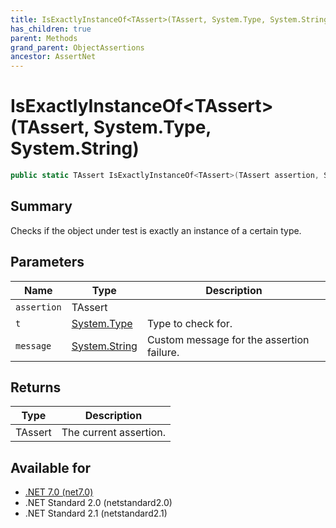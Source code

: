 ```yaml
---
title: IsExactlyInstanceOf<TAssert>(TAssert, System.Type, System.String)
has_children: true
parent: Methods
grand_parent: ObjectAssertions
ancestor: AssertNet
---
```

# IsExactlyInstanceOf&lt;TAssert&gt;(TAssert, System.Type, System.String)

```csharp
public static TAssert IsExactlyInstanceOf<TAssert>(TAssert assertion, System.Type t, System.String message);
```

## Summary
Checks if the object under test is exactly an instance of a certain type.

## Parameters
|Name|Type|Description|
|-|-|-|
|`assertion`|TAssert||
|`t`|[System.Type](https://learn.microsoft.com/en-us/dotnet/api/system.type)|Type to check for.|
|`message`|[System.String](https://learn.microsoft.com/en-us/dotnet/api/system.string)|Custom message for the assertion failure.|

## Returns
|Type|Description|
|-|-|
|TAssert|The current assertion.|

## Available for
- [.NET 7.0 (net7.0)](https://versionsof.net/core/7.0/)
- .NET Standard 2.0 (netstandard2.0)
- .NET Standard 2.1 (netstandard2.1)
